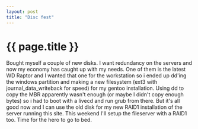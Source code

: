 ```yaml
---
layout: post
title: "Disc fest"
---
```


{{ page.title }}
================

Bought myself a couple of new disks. I want redundancy on the servers and now my economy has caught up with my needs. One of them is the latest WD Raptor and I wanted that one for the workstation so i ended up dd'ing the windows partition and making a new filesystem (ext3 with journal_data_writeback for speed) for my gentoo installation. Using dd to copy the MBR apparently wasn't enough (or maybe I didn't copy enough bytes) so i had to boot with a livecd and run grub from there. But it's all good now and I can use the old disk for my new RAID1 installation of the server running this site. This weekend I'll setup the fileserver with a RAID1 too. 
Time for the hero to go to bed.   